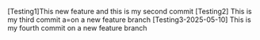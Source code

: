 [Testing1]This new feature and this is my second commit
[Testing2] This is my third commit a=on a new feature branch
[Testing3-2025-05-10] This is my fourth commit on a new feature branch